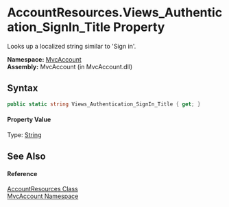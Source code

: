 AccountResources.Views_Authentication_SignIn_Title Property
===========================================================
Looks up a localized string similar to 'Sign in'.

**Namespace:** [MvcAccount][1]  
**Assembly:** MvcAccount (in MvcAccount.dll)

Syntax
------

```csharp
public static string Views_Authentication_SignIn_Title { get; }
```

#### Property Value
Type: [String][2]

See Also
--------

#### Reference
[AccountResources Class][3]  
[MvcAccount Namespace][1]  

[1]: ../README.md
[2]: http://msdn.microsoft.com/en-us/library/s1wwdcbf
[3]: README.md
